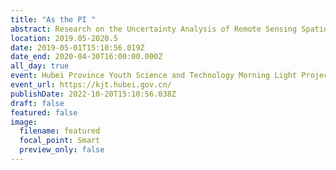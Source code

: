 ```yaml
---
title: "As the PI "
abstract: Research on the Uncertainty Analysis of Remote Sensing Spatio-temporal Big Data
location: 2019.05-2020.5
date: 2019-05-01T15:10:56.019Z
date_end: 2020-04-30T16:00:00.000Z
all_day: true
event: Hubei Province Youth Science and Technology Morning Light Project
event_url: https://kjt.hubei.gov.cn/
publishDate: 2022-10-20T15:10:56.038Z
draft: false
featured: false
image:
  filename: featured
  focal_point: Smart
  preview_only: false
---
```

